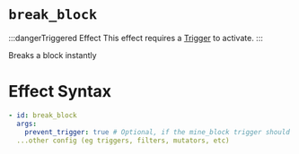 # `break_block`
:::dangerTriggered Effect
This effect requires a [Trigger](https://plugins.auxilor.io/effects/all-triggers) to activate.
:::

Breaks a block instantly

# Effect Syntax
```yaml
- id: break_block
  args:
    prevent_trigger: true # Optional, if the mine_block trigger should not be called from this
  ...other config (eg triggers, filters, mutators, etc)
```
